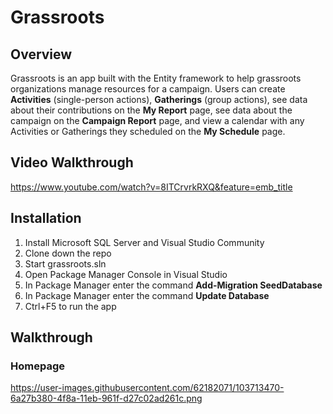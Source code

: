 # Grassroots

## Overview
Grassroots is an app built with the Entity framework to help grassroots organizations manage resources for a campaign.  Users can create **Activities** (single-person actions), **Gatherings** (group actions), see data about their contributions on the **My Report** page, see data about the campaign on the **Campaign Report** page, and view a calendar with any Activities or Gatherings they scheduled on the **My Schedule** page.  

## Video Walkthrough
https://www.youtube.com/watch?v=8ITCrvrkRXQ&feature=emb_title

## Installation
1.  Install Microsoft SQL Server and Visual Studio Community
2.  Clone down the repo
3.  Start grassroots.sln
4.  Open Package Manager Console in Visual Studio
5.  In Package Manager enter the command **Add-Migration SeedDatabase**
6.  In Package Manager enter the command **Update Database**
7.  Ctrl+F5 to run the app

## Walkthrough

### Homepage
https://user-images.githubusercontent.com/62182071/103713470-6a27b380-4f8a-11eb-961f-d27c02ad261c.png

